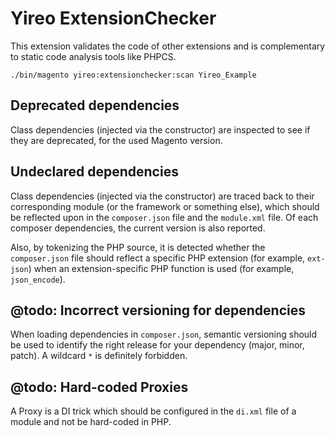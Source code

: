 # Yireo ExtensionChecker
This extension validates the code of other extensions and is complementary to static code analysis tools like PHPCS.

    ./bin/magento yireo:extensionchecker:scan Yireo_Example

## Deprecated dependencies
Class dependencies (injected via the constructor) are inspected to see if they are deprecated, for the used Magento version.

## Undeclared dependencies
Class dependencies (injected via the constructor) are traced back to their corresponding module (or the framework or something else), which should be reflected upon in the `composer.json` file and the `module.xml` file. Of each composer dependencies, the current version is also reported.

Also, by tokenizing the PHP source, it is detected whether the `composer.json` file should reflect a specific PHP extension (for example, `ext-json`) when an extension-specific PHP function is used (for example, `json_encode`).

## @todo: Incorrect versioning for dependencies
When loading dependencies in `composer.json`, semantic versioning should be used to identify the right release for your dependency (major, minor, patch). A wildcard `*` is definitely forbidden.

## @todo: Hard-coded Proxies
A Proxy is a DI trick which should be configured in the `di.xml` file of a module and not be hard-coded in PHP.
